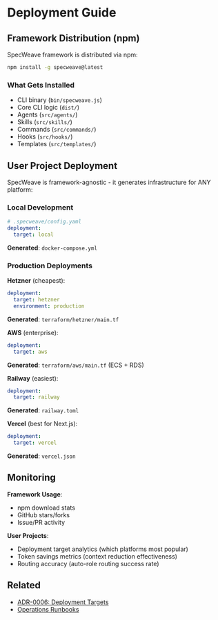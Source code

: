 # Deployment Guide

## Framework Distribution (npm)

SpecWeave framework is distributed via npm:

```bash
npm install -g specweave@latest
```

### What Gets Installed

- CLI binary (`bin/specweave.js`)
- Core CLI logic (`dist/`)
- Agents (`src/agents/`)
- Skills (`src/skills/`)
- Commands (`src/commands/`)
- Hooks (`src/hooks/`)
- Templates (`src/templates/`)

## User Project Deployment

SpecWeave is framework-agnostic - it generates infrastructure for ANY platform:

### Local Development

```yaml
# .specweave/config.yaml
deployment:
  target: local
```

**Generated**: `docker-compose.yml`

### Production Deployments

**Hetzner** (cheapest):
```yaml
deployment:
  target: hetzner
  environment: production
```
**Generated**: `terraform/hetzner/main.tf`

**AWS** (enterprise):
```yaml
deployment:
  target: aws
```
**Generated**: `terraform/aws/main.tf` (ECS + RDS)

**Railway** (easiest):
```yaml
deployment:
  target: railway
```
**Generated**: `railway.toml`

**Vercel** (best for Next.js):
```yaml
deployment:
  target: vercel
```
**Generated**: `vercel.json`

## Monitoring

**Framework Usage**:
- npm download stats
- GitHub stars/forks
- Issue/PR activity

**User Projects**:
- Deployment target analytics (which platforms most popular)
- Token savings metrics (context reduction effectiveness)
- Routing accuracy (auto-role routing success rate)

## Related

- [ADR-0006: Deployment Targets](../architecture/adr/0006-deployment-targets.md)
- [Operations Runbooks](runbooks/)

